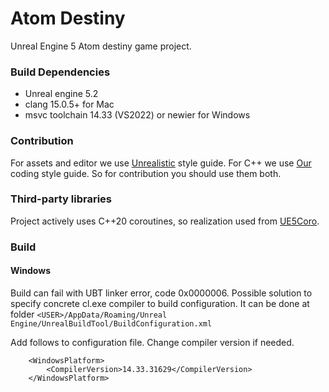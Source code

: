 # Atom Destiny
Unreal Engine 5 Atom destiny game project.

### Build Dependencies
- Unreal engine 5.2
- clang 15.0.5+ for Mac
- msvc toolchain 14.33 (VS2022) or newier for Windows

### Contribution

For assets and editor we use [Unrealistic](https://unrealistic.dev/posts/unrealistic-style-guide) style guide. For C++ we use [Our](https://github.com/AtomDestiny/AtomDestiny/blob/main/CodingStyle.md) coding style guide.
So for contribution you should use them both.

### Third-party libraries

Project actively uses C++20 coroutines, so realization used from [UE5Coro](https://github.com/landelare/ue5coro).

### Build
#### Windows
Build can fail with UBT linker error, code 0x0000006.
Possible solution to specify concrete cl.exe compiler to build configuration.
It can be done at folder ```<USER>/AppData/Roaming/Unreal Engine/UnrealBuildTool/BuildConfiguration.xml```

Add follows to configuration file. Change compiler version if needed.
```
    <WindowsPlatform>
        <CompilerVersion>14.33.31629</CompilerVersion>
    </WindowsPlatform>
```

